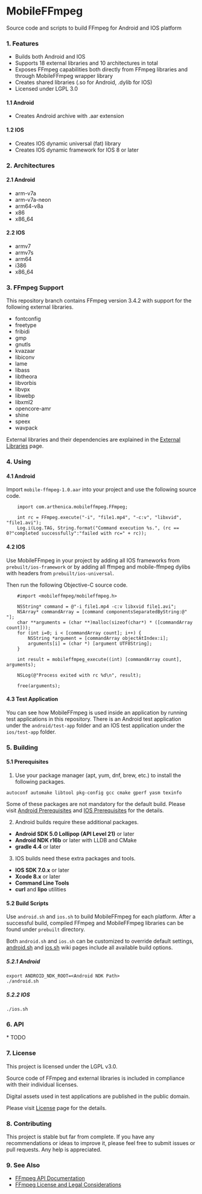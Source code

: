 # MobileFFmpeg
Source code and scripts to build FFmpeg for Android and IOS platform

### 1. Features
- Builds both Android and IOS
- Supports 18 external libraries and 10 architectures in total
- Exposes FFmpeg capabilities both directly from FFmpeg libraries and through MobileFFmpeg wrapper library
- Creates shared libraries (.so for Android, .dylib for IOS)
- Licensed under LGPL 3.0
#### 1.1 Android
- Creates Android archive with .aar extension
#### 1.2 IOS
- Creates IOS dynamic universal (fat) library
- Creates IOS dynamic framework for IOS 8 or later

### 2. Architectures
#### 2.1 Android
- arm-v7a
- arm-v7a-neon
- arm64-v8a
- x86
- x86_64
#### 2.2 IOS
- armv7
- armv7s
- arm64
- i386
- x86_64

### 3. FFmpeg Support
This repository branch contains FFmpeg version 3.4.2 with support for the following external libraries.
- fontconfig
- freetype
- fribidi
- gmp
- gnutls
- kvazaar
- libiconv
- lame
- libass
- libtheora
- libvorbis
- libvpx
- libwebp
- libxml2
- opencore-amr
- shine
- speex
- wavpack

External libraries and their dependencies are explained in the [External Libraries](https://github.com/tanersener/mobile-ffmpeg/wiki/External-Libraries) page.

### 4. Using
#### 4.1 Android
Import `mobile-ffmpeg-1.0.aar` into your project and use the following source code.
```
    import com.arthenica.mobileffmpeg.FFmpeg;

    int rc = FFmpeg.execute("-i", "file1.mp4", "-c:v", "libxvid", "file1.avi");
    Log.i(Log.TAG, String.format("Command execution %s.", (rc == 0?"completed successfully":"failed with rc=" + rc));
```
#### 4.2 IOS
Use MobileFFmpeg in your project by adding all IOS frameworks from `prebuilt/ios-framework` or 
by adding all ffmpeg and mobile-ffmpeg dylibs with headers from `prebuilt/ios-universal`.

Then run the following Objective-C source code.
```
    #import <mobileffmpeg/mobileffmpeg.h>

    NSString* command = @"-i file1.mp4 -c:v libxvid file1.avi";
    NSArray* commandArray = [command componentsSeparatedByString:@" "];
    char **arguments = (char **)malloc(sizeof(char*) * ([commandArray count]));
    for (int i=0; i < [commandArray count]; i++) {
        NSString *argument = [commandArray objectAtIndex:i];
        arguments[i] = (char *) [argument UTF8String];
    }

    int result = mobileffmpeg_execute((int) [commandArray count], arguments);

    NSLog(@"Process exited with rc %d\n", result);
    
    free(arguments);
```
#### 4.3 Test Application
You can see how MobileFFmpeg is used inside an application by running test applications in this repository.
There is an Android test application under the `android/test-app` folder and an IOS test application under the 
`ios/test-app` folder. 

### 5. Building
#### 5.1 Prerequisites
1. Use your package manager (apt, yum, dnf, brew, etc.) to install the following packages.
```
autoconf automake libtool pkg-config gcc cmake gperf yasm texinfo
```
Some of these packages are not mandatory for the default build.
Please visit [Android Prerequisites](https://github.com/tanersener/mobile-ffmpeg/wiki/Android-Prerequisites) and
[IOS Prerequisites](https://github.com/tanersener/mobile-ffmpeg/wiki/IOS-Prerequisites) for the details.

2. Android builds require these additional packages.
- **Android SDK 5.0 Lollipop (API Level 21)** or later
- **Android NDK r16b** or later with LLDB and CMake
- **gradle 4.4** or later

3. IOS builds need these extra packages and tools.
- **IOS SDK 7.0.x** or later
- **Xcode 8.x** or later
- **Command Line Tools**
- **curl** and **lipo** utilities

#### 5.2 Build Scripts
Use `android.sh` and `ios.sh` to build MobileFFmpeg for each platform.
After a successful build, compiled FFmpeg and MobileFFmpeg libraries can be found under `prebuilt` directory.

Both `android.sh` and `ios.sh` can be customized to override default settings,
[android.sh](https://github.com/tanersener/mobile-ffmpeg/wiki/android.sh) and
[ios.sh](https://github.com/tanersener/mobile-ffmpeg/wiki/ios.sh) wiki pages include all available build options.
##### 5.2.1 Android
```
export ANDROID_NDK_ROOT=<Android NDK Path>
./android.sh
```
##### 5.2.2 IOS
```
./ios.sh
```

### 6. API

\* TODO

### 7. License

This project is licensed under the LGPL v3.0.

Source code of FFmpeg and external libraries is included in compliance with their individual licenses.

Digital assets used in test applications are published in the public domain.

Please visit [License](https://github.com/tanersener/mobile-ffmpeg/wiki/License) page for the details.

### 8. Contributing

This project is stable but far from complete. If you have any recommendations or ideas to improve it, please feel free to submit issues or pull requests. Any help is appreciated.

### 9. See Also

- [FFmpeg API Documentation](https://ffmpeg.org/doxygen/3.4/index.html)
- [FFmpeg License and Legal Considerations](https://ffmpeg.org/legal.html)
